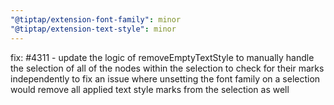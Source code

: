 ```yaml
---
"@tiptap/extension-font-family": minor
"@tiptap/extension-text-style": minor
---
```


fix: #4311 - update the logic of removeEmptyTextStyle to manually handle the selection of all of the nodes within the selection to check for their marks independently to fix an issue where unsetting the font family on a selection would remove all applied text style marks from the selection as well 
